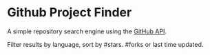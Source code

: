 # Github Project Finder

A simple repository search engine using the [GitHub API](https://developer.github.com/v3/).  

Filter results by language, sort by #stars. #forks or last time updated.
